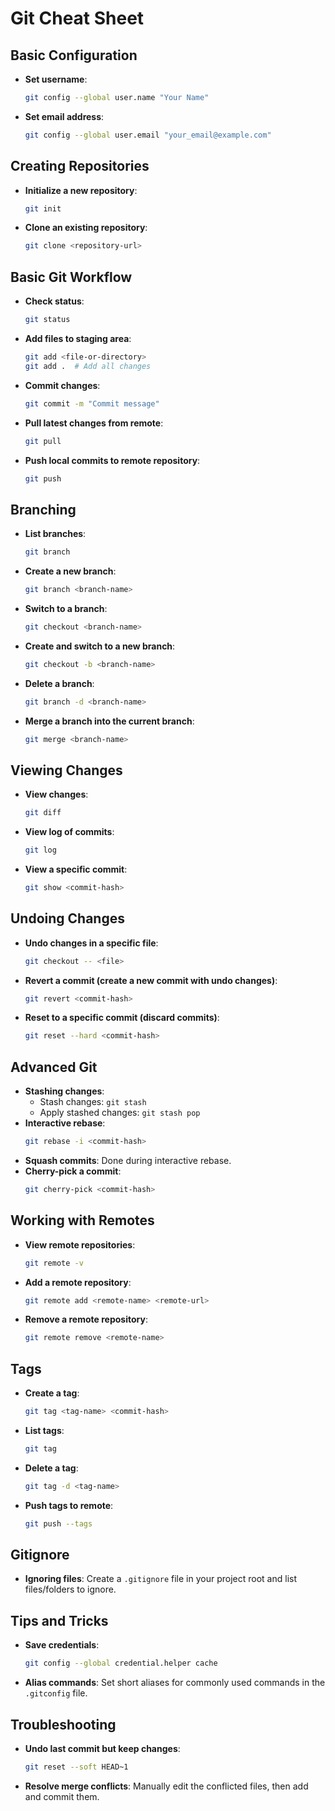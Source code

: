 
# Git Cheat Sheet

## Basic Configuration

- **Set username**: 
  ```bash
  git config --global user.name "Your Name"
  ```
- **Set email address**: 
  ```bash
  git config --global user.email "your_email@example.com"
  ```

## Creating Repositories

- **Initialize a new repository**: 
  ```bash
  git init
  ```
- **Clone an existing repository**: 
  ```bash
  git clone <repository-url>
  ```

## Basic Git Workflow

- **Check status**: 
  ```bash
  git status
  ```
- **Add files to staging area**: 
  ```bash
  git add <file-or-directory>
  git add .  # Add all changes
  ```
- **Commit changes**: 
  ```bash
  git commit -m "Commit message"
  ```
- **Pull latest changes from remote**: 
  ```bash
  git pull
  ```
- **Push local commits to remote repository**: 
  ```bash
  git push
  ```

## Branching

- **List branches**: 
  ```bash
  git branch
  ```
- **Create a new branch**: 
  ```bash
  git branch <branch-name>
  ```
- **Switch to a branch**: 
  ```bash
  git checkout <branch-name>
  ```
- **Create and switch to a new branch**: 
  ```bash
  git checkout -b <branch-name>
  ```
- **Delete a branch**: 
  ```bash
  git branch -d <branch-name>
  ```
- **Merge a branch into the current branch**: 
  ```bash
  git merge <branch-name>
  ```

## Viewing Changes

- **View changes**: 
  ```bash
  git diff
  ```
- **View log of commits**: 
  ```bash
  git log
  ```
- **View a specific commit**: 
  ```bash
  git show <commit-hash>
  ```

## Undoing Changes

- **Undo changes in a specific file**: 
  ```bash
  git checkout -- <file>
  ```
- **Revert a commit (create a new commit with undo changes)**: 
  ```bash
  git revert <commit-hash>
  ```
- **Reset to a specific commit (discard commits)**: 
  ```bash
  git reset --hard <commit-hash>
  ```

## Advanced Git

- **Stashing changes**:
  - Stash changes: `git stash`
  - Apply stashed changes: `git stash pop`
- **Interactive rebase**: 
  ```bash
  git rebase -i <commit-hash>
  ```
- **Squash commits**: Done during interactive rebase.
- **Cherry-pick a commit**: 
  ```bash
  git cherry-pick <commit-hash>
  ```

## Working with Remotes

- **View remote repositories**: 
  ```bash
  git remote -v
  ```
- **Add a remote repository**: 
  ```bash
  git remote add <remote-name> <remote-url>
  ```
- **Remove a remote repository**: 
  ```bash
  git remote remove <remote-name>
  ```

## Tags

- **Create a tag**: 
  ```bash
  git tag <tag-name> <commit-hash>
  ```
- **List tags**: 
  ```bash
  git tag
  ```
- **Delete a tag**: 
  ```bash
  git tag -d <tag-name>
  ```
- **Push tags to remote**: 
  ```bash
  git push --tags
  ```

## Gitignore

- **Ignoring files**: Create a `.gitignore` file in your project root and list files/folders to ignore.

## Tips and Tricks

- **Save credentials**: 
  ```bash
  git config --global credential.helper cache
  ```
- **Alias commands**: Set short aliases for commonly used commands in the `.gitconfig` file.

## Troubleshooting

- **Undo last commit but keep changes**: 
  ```bash
  git reset --soft HEAD~1
  ```
- **Resolve merge conflicts**: Manually edit the conflicted files, then add and commit them.



